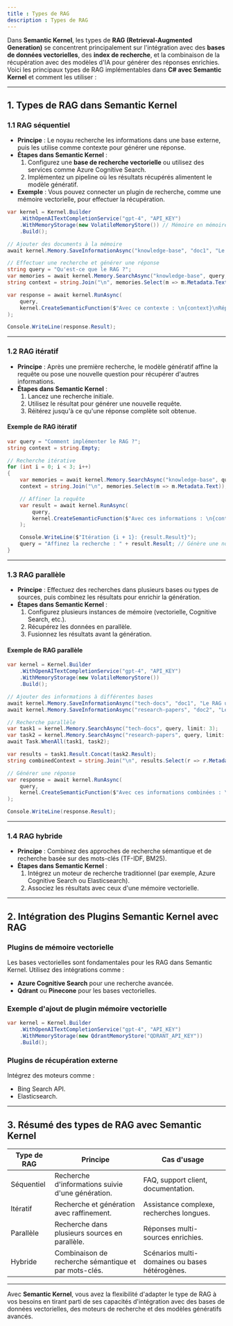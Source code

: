 ```yaml
---
title : Types de RAG
description : Types de RAG
---
```


Dans **Semantic Kernel**, les types de **RAG (Retrieval-Augmented Generation)** se concentrent principalement sur l'intégration avec des **bases de données vectorielles**, des **index de recherche**, et la combinaison de la récupération avec des modèles d'IA pour générer des réponses enrichies. Voici les principaux types de RAG implémentables dans **C# avec Semantic Kernel** et comment les utiliser :

---

## **1. Types de RAG dans Semantic Kernel**

### **1.1 RAG séquentiel**

- **Principe** : Le noyau recherche les informations dans une base externe, puis les utilise comme contexte pour générer une réponse.
- **Étapes dans Semantic Kernel** :
  1. Configurez une **base de recherche vectorielle** ou utilisez des services comme Azure Cognitive Search.
  2. Implémentez un pipeline où les résultats récupérés alimentent le modèle génératif.
- **Exemple** :
  Vous pouvez connecter un plugin de recherche, comme une mémoire vectorielle, pour effectuer la récupération.

```csharp
var kernel = Kernel.Builder
    .WithOpenAITextCompletionService("gpt-4", "API_KEY")
    .WithMemoryStorage(new VolatileMemoryStore()) // Mémoire en mémoire vive
    .Build();

// Ajouter des documents à la mémoire
await kernel.Memory.SaveInformationAsync("knowledge-base", "doc1", "Le RAG combine récupération et génération.");

// Effectuer une recherche et générer une réponse
string query = "Qu'est-ce que le RAG ?";
var memories = await kernel.Memory.SearchAsync("knowledge-base", query, limit: 3);
string context = string.Join("\n", memories.Select(m => m.Metadata.Text));

var response = await kernel.RunAsync(
    query,
    kernel.CreateSemanticFunction($"Avec ce contexte : \n{context}\nRéponds à la question suivante : {{$input}}")
);

Console.WriteLine(response.Result);
```

---

### **1.2 RAG itératif**

- **Principe** : Après une première recherche, le modèle génératif affine la requête ou pose une nouvelle question pour récupérer d'autres informations.
- **Étapes dans Semantic Kernel** :
  1. Lancez une recherche initiale.
  2. Utilisez le résultat pour générer une nouvelle requête.
  3. Réitérez jusqu'à ce qu'une réponse complète soit obtenue.

#### Exemple de RAG itératif

```csharp
var query = "Comment implémenter le RAG ?";
string context = string.Empty;

// Recherche itérative
for (int i = 0; i < 3; i++)
{
    var memories = await kernel.Memory.SearchAsync("knowledge-base", query, limit: 3);
    context = string.Join("\n", memories.Select(m => m.Metadata.Text));

    // Affiner la requête
    var result = await kernel.RunAsync(
        query,
        kernel.CreateSemanticFunction($"Avec ces informations : \n{context}\nRéponds à la question ou clarifie : {{$input}}")
    );

    Console.WriteLine($"Itération {i + 1}: {result.Result}");
    query = "Affinez la recherche : " + result.Result; // Génère une nouvelle requête
}
```

---

### **1.3 RAG parallèle**

- **Principe** : Effectuez des recherches dans plusieurs bases ou types de sources, puis combinez les résultats pour enrichir la génération.
- **Étapes dans Semantic Kernel** :
  1. Configurez plusieurs instances de mémoire (vectorielle, Cognitive Search, etc.).
  2. Récupérez les données en parallèle.
  3. Fusionnez les résultats avant la génération.

#### Exemple de RAG parallèle

```csharp
var kernel = Kernel.Builder
    .WithOpenAITextCompletionService("gpt-4", "API_KEY")
    .WithMemoryStorage(new VolatileMemoryStore())
    .Build();

// Ajouter des informations à différentes bases
await kernel.Memory.SaveInformationAsync("tech-docs", "doc1", "Le RAG utilise des bases vectorielles.");
await kernel.Memory.SaveInformationAsync("research-papers", "doc2", "Le RAG peut être itératif ou séquentiel.");

// Recherche parallèle
var task1 = kernel.Memory.SearchAsync("tech-docs", query, limit: 3);
var task2 = kernel.Memory.SearchAsync("research-papers", query, limit: 3);
await Task.WhenAll(task1, task2);

var results = task1.Result.Concat(task2.Result);
string combinedContext = string.Join("\n", results.Select(r => r.Metadata.Text));

// Générer une réponse
var response = await kernel.RunAsync(
    query,
    kernel.CreateSemanticFunction($"Avec ces informations combinées : \n{combinedContext}\nRéponds à la question : {{$input}}")
);

Console.WriteLine(response.Result);
```

---

### **1.4 RAG hybride**

- **Principe** : Combinez des approches de recherche sémantique et de recherche basée sur des mots-clés (TF-IDF, BM25).
- **Étapes dans Semantic Kernel** :
  1. Intégrez un moteur de recherche traditionnel (par exemple, Azure Cognitive Search ou Elasticsearch).
  2. Associez les résultats avec ceux d'une mémoire vectorielle.

---

## **2. Intégration des Plugins Semantic Kernel avec RAG**

### **Plugins de mémoire vectorielle**

Les bases vectorielles sont fondamentales pour les RAG dans Semantic Kernel. Utilisez des intégrations comme :

- **Azure Cognitive Search** pour une recherche avancée.
- **Qdrant** ou **Pinecone** pour les bases vectorielles.

### **Exemple d'ajout de plugin mémoire vectorielle**

```csharp
var kernel = Kernel.Builder
    .WithOpenAITextCompletionService("gpt-4", "API_KEY")
    .WithMemoryStorage(new QdrantMemoryStore("QDRANT_API_KEY"))
    .Build();
```

### **Plugins de récupération externe**

Intégrez des moteurs comme :

- Bing Search API.
- Elasticsearch.

---

## **3. Résumé des types de RAG avec Semantic Kernel**

| **Type de RAG**        | **Principe**                              | **Cas d'usage**                         |
|-------------------------|------------------------------------------|-----------------------------------------|
| Séquentiel             | Recherche d'informations suivie d'une génération. | FAQ, support client, documentation.    |
| Itératif               | Recherche et génération avec raffinement. | Assistance complexe, recherches longues. |
| Parallèle              | Recherche dans plusieurs sources en parallèle. | Réponses multi-sources enrichies.       |
| Hybride                | Combinaison de recherche sémantique et par mots-clés. | Scénarios multi-domaines ou bases hétérogènes. |

---

Avec **Semantic Kernel**, vous avez la flexibilité d'adapter le type de RAG à vos besoins en tirant parti de ses capacités d'intégration avec des bases de données vectorielles, des moteurs de recherche et des modèles génératifs avancés.

